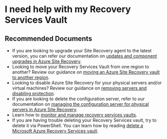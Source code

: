 <properties
  pagetitle="I need help with my Recovery Services Vault&#xD;"
  description="Questions or issues related to Recovery Services vault"
  service="microsoft.recoveryservices"
  resource="vaults"
  ms.author="sideeksh"
  selfhelptype="Generic"
  supporttopicids="32745005"
  resourcetags=""
  productpesids="16370"
  cloudenvironments="public,fairfax,usnat,ussec"
  articleid="20927dfe-e183-4dec-b638-2059fe46bcaf"
  ownershipid="Compute_SiteRecovery" />
# I need help with my Recovery Services Vault

## **Recommended Documents**

- If you are looking to upgrade your Site Recovery agent to the latest version, you can refer our documentation on [updates and component upgrades in Azure Site Recovery](https://docs.microsoft.com/azure/site-recovery/service-updates-how-to).
- Looking to move your Recovery Services Vault from one region to another? Review our guidance on [moving an Azure Site Recovery vault to another region](https://docs.microsoft.com/azure/site-recovery/move-vaults-across-regions).
- Looking to disable Azure Site Recovery for your physical servers and/or virtual machines? Review our guidance on [removing servers and disabling protection](https://docs.microsoft.com/azure/site-recovery/site-recovery-manage-registration-and-protection).
- If you are looking to delete the configuration server, refer to our documentation on [managing the configuration server for physical servers in Azure Site Recovery](https://docs.microsoft.com/azure/site-recovery/physical-manage-configuration-server).
- Learn how to [monitor and manage recovery services vaults](https://docs.microsoft.com/azure/backup/backup-azure-manage-windows-server).
- If you are having trouble deleting your Recovery Services vault, try to delete it via PowerShell. You can learn how by reading [delete a Microsoft Azure Recovery Services vault](https://docs.microsoft.com/azure/backup/backup-azure-delete-vault).

